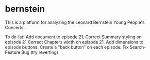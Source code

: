 # bernstein

This is a platform for analyzing the Leonard Bernstein Young People's Concerts. 

To do list:
Add document to episode 21.
Correct Summary styling on episode 21
Correct Chapters width on episode 21.
Add dimensions to episode buttons.
Create a "back button" on each episode.
Fix Search-Feature Bug (try reverting)